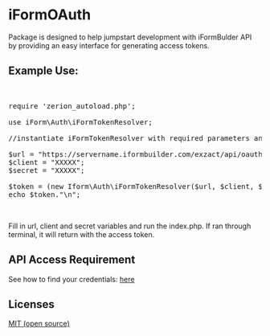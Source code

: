 # iFormOAuth

<p>Package is designed to help jumpstart development with iFormBulder API by providing an easy interface for generating access tokens.</p> 

<h2>Example Use:</h2>


<pre>


require 'zerion_autoload.php';

use iForm\Auth\iFormTokenResolver;

//instantiate iFormTokenResolver with required parameters and call getToken() method

$url = "https://servername.iformbuilder.com/exzact/api/oauth/token";
$client = "XXXXX";
$secret = "XXXXX";

$token = (new Iform\Auth\iFormTokenResolver($url, $client, $secret))->getToken();
echo $token."\n";


</pre>

Fill in url, client and secret variables and run the index.php.  If ran through terminal, it will return with the access token.

<h2>API Access Requirement</h2>

<p>See how to find your credentials: <a href="https://iformbuilder.zendesk.com/hc/en-us/articles/201702900-What-are-the-API-Apps-Start-Here-">here</a></p>

<h2>Licenses</h2>
<a href="http://opensource.org/licenses/MIT">MIT (open source)</a>
